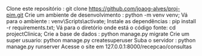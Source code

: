Clone este repositório : git clone https://github.com/joaog-alves/proj-pim.git
Crie um ambiente de desenvolvimento : python -m venv venv;
Vá para o ambiente : venv\Scripts\activate;
Instale as dependências : pip install -r requirements.txt;
Vá para o diretório onde está o código fonte: cd projectClinica;
Crie a base de dados : python manage.py migrate
Crie um super usuario: python manage.py createsuperuser
Suba o servidor : python manage.py runserver
Acesse o site em 127.0.0.1:8000/recepcao/consultas
